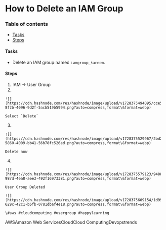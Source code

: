# How to Delete an IAM Group

### Table of contents

* [Tasks](broken-reference)
* [Steps](broken-reference)

#### Tasks <a href="#heading-tasks" id="heading-tasks"></a>

* Delete an IAM group named `iamgroup_kareem`.

#### Steps <a href="#heading-steps" id="heading-steps"></a>

1. IAM → User Group
2.

    ![](https://cdn.hashnode.com/res/hashnode/image/upload/v1728375494095/cce52e7e-8f2b-4096-9d2f-5acb519b5994.png?auto=compress,format\&format=webp)

    Select `Delete`
3.

    ![](https://cdn.hashnode.com/res/hashnode/image/upload/v1728375529967/2bd2f63c-5860-4009-bb41-56b78fc526ad.png?auto=compress,format\&format=webp)

    Delete now
4.

    ![](https://cdn.hashnode.com/res/hashnode/image/upload/v1728375579123/94886927-987d-4ea8-aee3-492f16973381.png?auto=compress,format\&format=webp)

    User Group Deleted

    ![](https://cdn.hashnode.com/res/hashnode/image/upload/v1728375609154/1d994a30-629c-42c1-b5fb-0781dbaf4e18.png?auto=compress,format\&format=webp)

    \#aws #cloudcomputing #usergroup #happylearning

AWSAmazon Web ServicesCloudCloud ComputingDevopstrends
